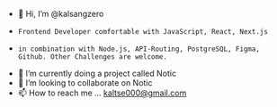 - 👋 Hi, I’m @kalsangzero
-     Frontend Developer comfortable with JavaScript, React, Next.js 
-     in combination with Node.js, API-Routing, PostgreSQL, Figma, Github. Other Challenges are welcome.
- 🌱 I’m currently doing a project called Notic
- 💞️ I’m looking to collaborate on Notic
- 📫 How to reach me ... kaltse000@gmail.com

<!---
kalsangzero/kalsangzero is a ✨ special ✨ repository because its `README.md` (this file) appears on your GitHub profile.
You can click the Preview link to take a look at your changes.
--->

